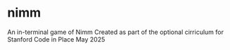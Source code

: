 # nimm
An in-terminal game of Nimm
Created as part of the optional cirriculum for Stanford Code in Place May 2025
